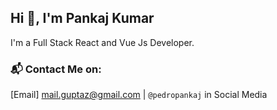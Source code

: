 ## Hi :wave:, I'm Pankaj Kumar   
    
      

I'm a Full Stack React and Vue Js Developer. 

### :mailbox_with_mail: Contact Me on:

[Email] mail.guptaz@gmail.com | `@pedropankaj` in Social Media
